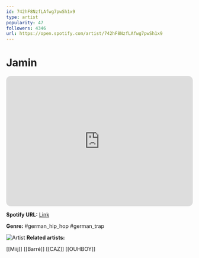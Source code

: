 ```yaml
---
id: 742hF8NzfLAfwg7pwSh1x9
type: artist
popularity: 47
followers: 4346
url: https://open.spotify.com/artist/742hF8NzfLAfwg7pwSh1x9
---
```

# Jamin

<iframe style="border-radius:12px" src="https://open.spotify.com/embed/artist/742hF8NzfLAfwg7pwSh1x9" width="100%" height="352" frameBorder="0" allowfullscreen="" allow="autoplay; clipboard-write; encrypted-media; fullscreen; picture-in-picture" loading="lazy"></iframe>

**Spotify URL:** [Link](https://open.spotify.com/artist/742hF8NzfLAfwg7pwSh1x9)

**Genre:**  #german_hip_hop #german_trap

![Artist](https://i.scdn.co/image/ab6761610000e5eb5db270d8fe87a0e1f1003da0)
**Related artists:**

[[Miij]]
[[Barré]]
[[CAZ]]
[[OUHBOY]]

